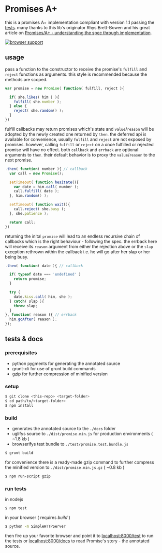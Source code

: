 
Promises A+
===========

this is a promises A+ implementation compliant with version 1.1 passing the [tests][2].
many thanks to this lib's originator Rhys Brett-Bowen and his great article on [Promises/A+ - understanding the spec through implementation][1].

[![browser support](https://ci.testling.com/espretto/promise.png)](https://ci.testling.com/espretto/promise)

[1]: http://modernjavascript.blogspot.de/2013/08/promisesa-understanding-by-doing.html
[2]: https://github.com/promises-aplus/promises-tests

usage
-----

pass a function to the constructor to receive the promise's `fulfill` and `reject` functions as arguments. this style is recommended because the methods are scoped.
```js
var promise = new Promise( function( fulfill, reject ){

  if( she.likes( him ) ){
    fulfill( she.number );
  } else {
    reject( she.random() );
  }
})
```
fulfill callbacks may return promises which's state and `value`/`reason` will be adopted by the newly created one returned by `then`. the deferred api is available for convenience, usually `fulfill` and `reject` are not exposed by promises. however, calling `fulfill` or `reject` on a once fulfilled or rejected promise will have no effect. both `callback` and `errback` are optional arguments to `then`. their default behavior is to proxy the `value`/`reason` to the next promise.
```js
.then( function( number ){ // callback
  var call = new Promise();

  setTimeout( function hesitate(){
    var date = him.call( number );
    call.fulfill( date );
  }, him.random() );

  setTimeout( function wait(){
    call.reject( she.busy );
  }, she.patience );

  return call;
}) 
```
returning the inital `promise` will lead to an endless recursive chain of callbacks which is the right behaviour - following the spec. the errback here will receive its `reason` argument from either the rejection above or the `slap` exception rethrown within the callback i.e. he will go after her slap or her being busy.
```js
.then( function( date ){ // callback

  if( typeof date === 'undefined' )
    return promise;
  }

  try {
    date.kiss.call( him, she );
  } catch( slap ){
    throw slap;
  }
}, function( reason ){ // errback
  him.goAfter( reason );
});
```

tests & docs
------------

### prerequisites
- python pygments for generating the annotated source
- grunt-cli for use of grunt build commands
- gzip for further compression of minified version

### setup
```sh
$ git clone <this-repo> <target-folder>
$ cd path/to/<target-folder>
$ npm install
```

### build
- generates the annotated source to the `./docs` folder
- uglifys source to `./dist/promise.min.js` for production environments ( ~1.8 kb )
- browserifys test bundle to `./test/promise.test.bundle.js`
```sh
$ grunt build
```
for convenience there is a ready-made gzip command to further compress the minified version to `./dist/promise.min.js.gz` ( ~0.8 kb )
```sh
$ npm run-script gzip
```

### run tests
in nodejs
```sh
$ npm test
```
in your browser ( requires _build_ )
```sh
$ python -m SimpleHTTPServer
```
then fire up your favorite browser and point it to [localhost:8000/test](http://localhost:8000/test) to run the tests or [localhost:8000/docs](localhost:8000/docs/src/promise.js.html) to read Promise's story - the annotated source.